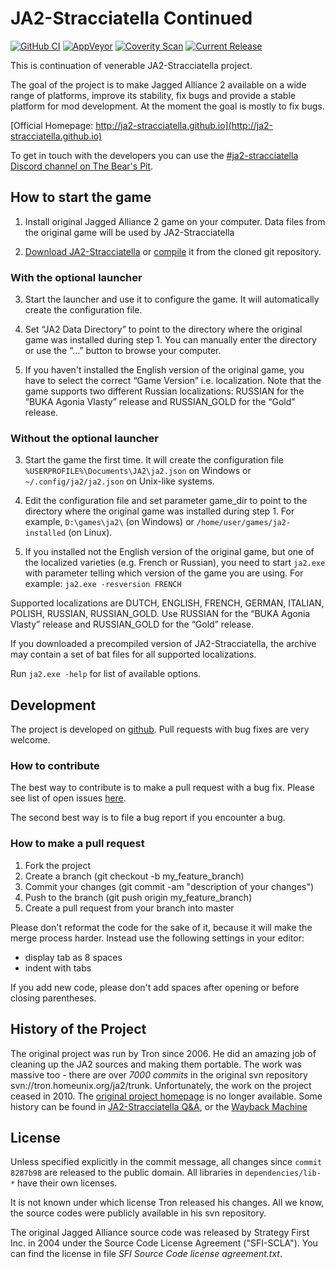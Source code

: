 # JA2-Stracciatella Continued

[![GitHub CI](https://img.shields.io/github/actions/workflow/status/ja2-stracciatella/ja2-stracciatella/github-ci.yml?branch=master&label=GitHub%20CI&logo=github)](https://github.com/ja2-stracciatella/ja2-stracciatella/actions?query=workflow%3A%22GitHub+CI%22)
[![AppVeyor](https://img.shields.io/appveyor/ci/ja2-stracciatella/ja2-stracciatella/master.svg?style=flat-square&logo=appveyor&label=AppVeyor)](https://ci.appveyor.com/project/ja2-stracciatella/ja2-stracciatella)
[![Coverity Scan](https://img.shields.io/coverity/scan/8431.svg?style=flat-square&label=Coverity%20Scan)](https://scan.coverity.com/projects/ja2-stracciatella-ja2-stracciatella)
[![Current Release](https://img.shields.io/github/downloads/ja2-stracciatella/ja2-stracciatella/v0.21.0/total)](https://github.com/ja2-stracciatella/ja2-stracciatella/releases/tag/v0.21.0)

This is continuation of venerable JA2-Stracciatella project.

The goal of the project is to make Jagged Alliance 2 available on a wide range of platforms, improve its stability, fix bugs and provide a stable platform for mod development.  At the moment the goal is mostly to fix bugs.

[Official Homepage: http://ja2-stracciatella.github.io](http://ja2-stracciatella.github.io)

To get in touch with the developers you can use the [#ja2-stracciatella Discord channel on The Bear's Pit](https://discord.com/invite/GqrVZUM).

## How to start the game

1. Install original Jagged Alliance 2 game on your computer.  Data files from the original game will be used by JA2-Stracciatella

2. [Download JA2-Stracciatella](http://ja2-stracciatella.github.io/download/) or [compile](COMPILATION.md) it from the cloned git repository.

### With the optional launcher

3. Start the launcher and use it to configure the game. It will automatically create the configuration file.

4. Set “JA2 Data Directory” to point to the directory where the original game was installed during step 1. You can manually enter the directory or use the “...” button to browse your computer.

5. If you haven't installed the English version of the original game, you have to select the correct “Game Version” i.e. localization. Note that the game supports two different Russian localizations: RUSSIAN for the “BUKA Agonia Vlasty” release and RUSSIAN_GOLD for the “Gold” release.

### Without the optional launcher

3. Start the game the first time.  It will create the configuration file `%USERPROFILE%\Documents\JA2\ja2.json` on Windows or `~/.config/ja2/ja2.json` on Unix-like systems.

4. Edit the configuration file and set parameter game_dir to point to the directory where the original game was installed during step 1.  For example, `D:\games\ja2\` (on Windows) or `/home/user/games/ja2-installed` (on Linux).

5. If you installed not the English version of the original game, but one of the localized varieties (e.g. French or Russian), you need to start `ja2.exe` with parameter telling which version of the game you are using.  For example: `ja2.exe -resversion FRENCH`

Supported localizations are DUTCH, ENGLISH, FRENCH, GERMAN, ITALIAN, POLISH, RUSSIAN, RUSSIAN_GOLD. Use RUSSIAN for the “BUKA Agonia Vlasty” release and RUSSIAN_GOLD for the “Gold” release.

If you downloaded a precompiled version of JA2-Stracciatella, the archive may contain a set of bat files for all supported localizations.

Run `ja2.exe -help` for list of available options.

## Development

The project is developed on [github](https://github.com/ja2-stracciatella/ja2-stracciatella).  Pull requests with bug fixes are very welcome.

### How to contribute

The best way to contribute is to make a pull request with a bug fix.  Please see list of open issues [here](https://github.com/ja2-stracciatella/ja2-stracciatella/issues).

The second best way is to file a bug report if you encounter a bug.

### How to make a pull request

1. Fork the project
2. Create a branch (git checkout -b my_feature_branch)
3. Commit your changes (git commit -am "description of your changes")
4. Push to the branch (git push origin my_feature_branch)
5. Create a pull request from your branch into master

Please don't reformat the code for the sake of it, because it will make the merge process harder.  Instead use the following settings in your editor:

- display tab as 8 spaces
- indent with tabs

If you add new code, please don't add spaces after opening or before closing parentheses.

## History of the Project

The original project was run by Tron since 2006.  He did an amazing job of
cleaning up the JA2 sources and making them portable.  The work was massive too -
there are over *7000 commits* in the original svn repository
svn://tron.homeunix.org/ja2/trunk.  Unfortunately, the work on the project
ceased in 2010.  The [original project homepage](http://tron.homeunix.org/ja2)
is no longer available.  Some history can be found in [JA2-Stracciatella
Q&A](http://thepit.ja-galaxy-forum.com/index.php?t=msg&th=13222), or the
[Wayback Machine](https://web.archive.org/web/20140204204243/http://tron.homeunix.org/ja2)

## License

Unless specified explicitly in the commit message, all changes since `commit 8287b98`
are released to the public domain.  All libraries in `dependencies/lib-*`
have their own licenses.

It is not known under which license Tron released his changes.  All we know,
the source codes were publicly available in his svn repository.

The original Jagged Alliance source code was released by Strategy First Inc. in
2004 under the Source Code License Agreement ("SFI-SCLA").  You can find the
license in file *SFI Source Code license agreement.txt*.
